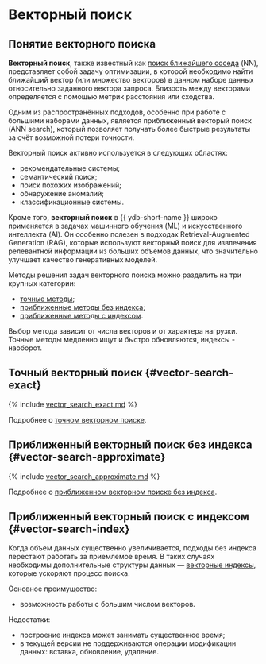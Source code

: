 # Векторный поиск

## Понятие векторного поиска

**Векторный поиск**, также известный как [поиск ближайшего соседа](https://en.wikipedia.org/wiki/Nearest_neighbor_search) (NN), представляет собой задачу оптимизации, в которой необходимо найти ближайший вектор (или множество векторов) в данном наборе данных относительно заданного вектора запроса. Близость между векторами определяется с помощью метрик расстояния или сходства.

Одним из распространённых подходов, особенно при работе с большими наборами данных, является приближенный векторый поиск (ANN search), который позволяет получать более быстрые результаты за счёт возможной потери точности.

Векторный поиск активно используется в следующих областях:

* рекомендательные системы;
* семантический поиск;
* поиск похожих изображений;
* обнаружение аномалий;
* классификационные системы.

Кроме того, **векторный поиск** в {{ ydb-short-name }} широко применяется в задачах машинного обучения (ML) и искусственного интеллекта (AI). Он особенно полезен в подходах Retrieval-Augmented Generation (RAG), которые используют векторный поиск для извлечения релевантной информации из больших объемов данных, что значительно улучшает качество генеративных моделей.

Методы решения задач векторного поиска можно разделить на три крупных категории:

* [точные методы](#vector-search-exact);
* [приближенные методы без индекса](#vector-search-approximate);
* [приближенные методы с индексом](#vector-search-index).

Выбор метода зависит от числа векторов и от характера нагрузки. Точные методы медленно ищут и быстро обновляются, индексы - наоборот.

## Точный векторный поиск {#vector-search-exact}

{% include [vector_search_exact.md](../yql/reference/_includes/vector_search_exact.md) %}

Подробнее о [точном векторном поиске](../yql/reference/udf/list/knn.md#exact-vector-search-examples).

## Приближенный векторный поиск без индекса {#vector-search-approximate}

{% include [vector_search_approximate.md](../yql/reference/_includes/vector_search_approximate.md) %}

Подробнее о [приближенном векторном поиске без индекса](../yql/reference/udf/list/knn.md#approximate-vector-search-examples).

## Приближенный векторный поиск с индексом {#vector-search-index}

Когда объем данных существенно увеличивается, подходы без индекса перестают работать за приемлемое время.
В таких случаях необходимы дополнительные структуры данных — [векторные индексы](../dev/vector-indexes.md), которые ускоряют процесс поиска.

Основное преимущество:

* возможность работы с большим числом векторов.

Недостатки:

* построение индекса может занимать существенное время;
* в текущей версии не поддерживаются операции модификации данных: вставка, обновление, удаление.